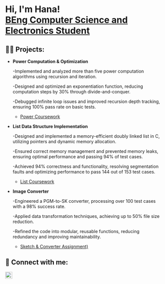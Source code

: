 <h1>Hi, I'm Hana! <br/> <a href="www.linkedin.com/in/hana-kashmiri-b111411a2">BEng Computer Science and Electronics Student</a>

<h2>👨‍💻 Projects:</h2>

- <b>Power Computation & Optimization  </b>

   -Implemented and analyzed more than five power computation algorithms using recursion and iteration.

  -Designed and optimized an exponentiation function, reducing computation steps by 30% through divide-and-conquer.

  -Debugged infinite loop issues and improved recursion depth tracking, ensuring 100% pass rate on basic tests. 
  - [Power Coursework](https://github.com/cn22518)
- <b>List Data Structure Implementation  </b>

  -Designed and implemented a memory-efficient doubly linked list in C, utilizing pointers and dynamic memory allocation.

  -Ensured correct memory management and prevented memory leaks, ensuring optimal performance and passing 94% of test
cases.

  -Achieved 94% correctness and functionality, resolving segmentation faults and optimizing performance to pass 144 out of 153
test cases. 
  - [List Coursework](https://github.com/cn22518) 
- <b>Image Converter </b>

  -Engineered a PGM-to-SK converter, processing over 100 test cases with a 98% success rate.

  -Applied data transformation techniques, achieving up to 50% file size reduction.

  -Refined the code into modular, reusable functions, reducing redundancy and improving maintainability. 
  
  - [Sketch & Converter Assignment)](https://github.com/cn22518)


<h2> 🤳 Connect with me:</h2>


[<img align="left" alt="JoshMadakor | LinkedIn" width="22px" src="https://cdn.jsdelivr.net/npm/simple-icons@v3/icons/linkedin.svg" />][linkedin]


[linkedin]: www.linkedin.com/in/hana-kashmiri-b111411a2
<!--
**joshmadakor1/joshmadakor1** is a ✨ _special_ ✨ repository because its `README.md` (this file) appears on your GitHub profile.

Here are some ideas to get you started:

- 🔭 I’m currently working on ...
- 🌱 I’m currently learning ...
- 👯 I’m looking to collaborate on ...
- 🤔 I’m looking for help with ...
- 💬 Ask me about ...
- 📫 How to reach me: ...
- 😄 Pronouns: ...
- ⚡ Fun fact: ...
-->
